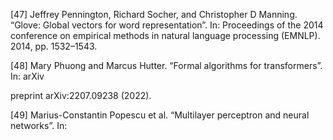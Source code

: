 [47] Jeffrey Pennington, Richard Socher, and Christopher D Manning. “Glove: Global
vectors for word representation”. In: Proceedings of the 2014 conference on empirical
methods in natural language processing (EMNLP). 2014, pp. 1532–1543.

[48] Mary Phuong and Marcus Hutter. “Formal algorithms for transformers”. In: arXiv

preprint arXiv:2207.09238 (2022).

[49] Marius-Constantin Popescu et al. “Multilayer perceptron and neural networks”. In: